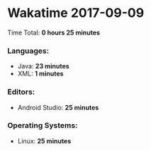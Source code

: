 # Wakatime 2017-09-09

Time Total: **0 hours 25 minutes**

### Languages:
- Java: **23 minutes** 
- XML: **1 minutes** 

### Editors:
- Android Studio: **25 minutes** 

### Operating Systems:
- Linux: **25 minutes** 


